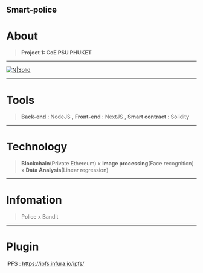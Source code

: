 ## Smart-police
# About
> **Project 1: CoE PSU PHUKET**
***********************************************
[![N|Solid](https://www.computing.psu.ac.th/th/wp-content/uploads/2018/03/PSU_CoC_ENG.png)](https://www.phuket.psu.ac.th/)
***********************************************
# Tools
> **Back-end** : NodeJS , **Front-end** : NextJS , **Smart contract** : Solidity
***********************************************
# Technology 
> **Blockchain**(Private Ethereum) x **Image processing**(Face recognition) x **Data Analysis**(Linear regression)
***********************************************
# Infomation 
> Police x Bandit
***********************************************
# Plugin 
IPFS : https://ipfs.infura.io/ipfs/
